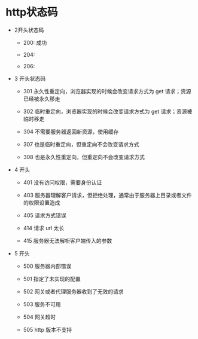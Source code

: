 # http状态码

- 2开头状态码

  - 200: 成功

  - 204:

  - 206:

  

- 3 开头状态码

  - 301 永久性重定向，浏览器实现的时候会改变请求方式为 get 请求；资源已经被永久移走

  - 302 临时重定向，浏览器实现的时候会改变请求方式为 get 请求；资源被临时移走

  - 304 不需要服务器返回新资源，使用缓存

  - 307 也是临时重定向，但重定向不会改变请求方式

  - 308 也是永久性重定向，但重定向不会改变请求方式

- 4 开头

  - 401 没有访问权限，需要身份认证

  - 403 服务器理解客户请求，但拒绝处理，通常由于服务器上目录或者文件的权限设置造成

  - 405 请求方式错误

  - 414 请求 url 太长

  - 415 服务器无法解析客户端传入的参数

- 5 开头

  - 500 服务器内部错误

  - 501 指定了未实现的配置

  - 502 网关或者代理服务器收到了无效的请求

  - 503 服务不可用

  - 504 网关超时

  - 505 http 版本不支持